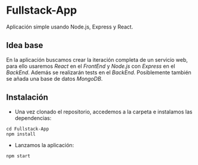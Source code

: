 # Fullstack-App
Aplicación simple usando Node.js, Express y React. 

## Idea base

En la aplicación buscamos crear la iteración completa de un servicio web, para ello usaremos *React* en el *FrontEnd* y *Node.js* con *Express* en el *BackEnd*. Además se realizarán tests en el *BackEnd*. Posiblemente también se añada una base de datos *MongoDB*.

## Instalación

- Una vez clonado el repositorio, accedemos a la carpeta e instalamos las dependencias:
~~~~
cd Fullstack-App
npm install
~~~~

- Lanzamos la aplicación:
~~~
npm start
~~~~
